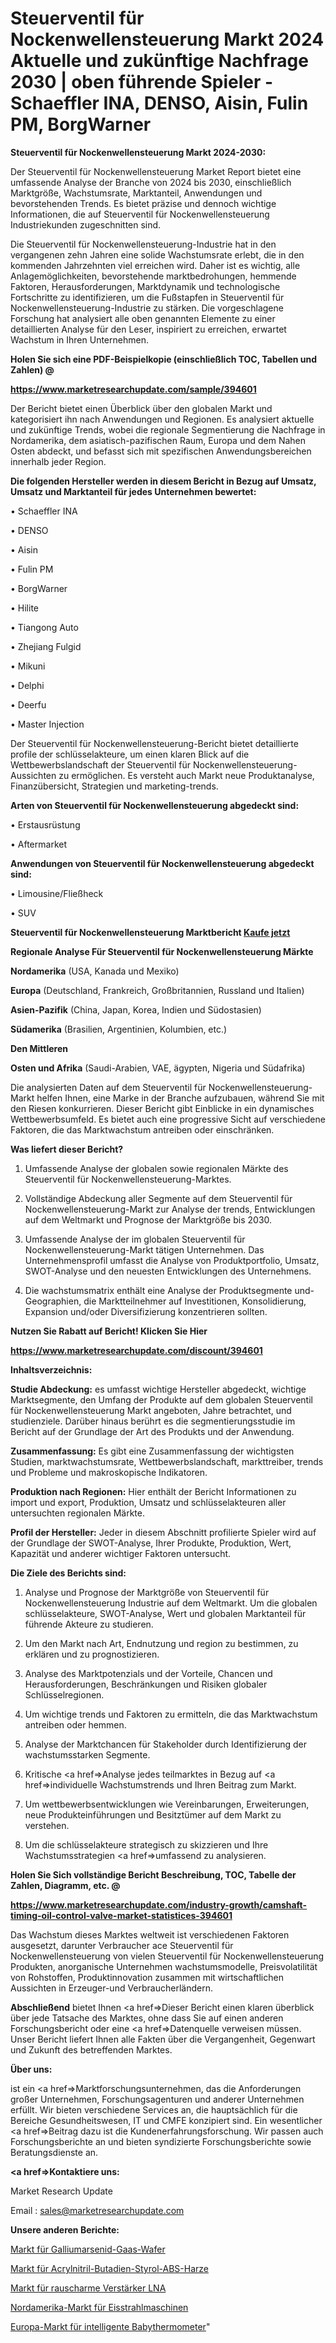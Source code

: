 # Steuerventil für Nockenwellensteuerung Markt 2024 Aktuelle und zukünftige Nachfrage 2030 | oben führende Spieler - Schaeffler INA, DENSO, Aisin, Fulin PM, BorgWarner

<strong>Steuerventil für Nockenwellensteuerung Markt 2024-2030:</strong>

Der Steuerventil für Nockenwellensteuerung Market Report bietet eine umfassende Analyse der Branche von 2024 bis 2030, einschließlich Marktgröße, Wachstumsrate, Marktanteil, Anwendungen und bevorstehenden Trends. Es bietet präzise und dennoch wichtige Informationen, die auf Steuerventil für Nockenwellensteuerung Industriekunden zugeschnitten sind.

Die Steuerventil für Nockenwellensteuerung-Industrie hat in den vergangenen zehn Jahren eine solide Wachstumsrate erlebt, die in den kommenden Jahrzehnten viel erreichen wird. Daher ist es wichtig, alle Anlagemöglichkeiten, bevorstehende marktbedrohungen, hemmende Faktoren, Herausforderungen, Marktdynamik und technologische Fortschritte zu identifizieren, um die Fußstapfen in Steuerventil für Nockenwellensteuerung-Industrie zu stärken. Die vorgeschlagene Forschung hat analysiert alle oben genannten Elemente zu einer detaillierten Analyse für den Leser, inspiriert zu erreichen, erwartet Wachstum in Ihren Unternehmen.



<strong>Holen Sie sich eine PDF-Beispielkopie (einschließlich TOC, Tabellen und Zahlen) @
</strong>

<strong><a href=https://www.marketresearchupdate.com/sample/394601>

<strong>https://www.marketresearchupdate.com/sample/394601</u></font></a></strong></strong>

Der Bericht bietet einen Überblick über den globalen Markt und kategorisiert ihn nach Anwendungen und Regionen. Es analysiert aktuelle und zukünftige Trends, wobei die regionale Segmentierung die Nachfrage in Nordamerika, dem asiatisch-pazifischen Raum, Europa und dem Nahen Osten abdeckt, und befasst sich mit spezifischen Anwendungsbereichen innerhalb jeder Region.



<strong>Die folgenden Hersteller werden in diesem Bericht in Bezug auf Umsatz, Umsatz und Marktanteil für jedes Unternehmen bewertet:</strong>

• Schaeffler INA

• DENSO

• Aisin

• Fulin PM

• BorgWarner

• Hilite

• Tiangong Auto

• Zhejiang Fulgid

• Mikuni

• Delphi

• Deerfu

• Master Injection

Der Steuerventil für Nockenwellensteuerung-Bericht bietet detaillierte profile der schlüsselakteure, um einen klaren Blick auf die Wettbewerbslandschaft der Steuerventil für Nockenwellensteuerung-Aussichten zu ermöglichen. Es versteht auch Markt neue Produktanalyse, Finanzübersicht, Strategien und marketing-trends.



<strong>Arten von Steuerventil für Nockenwellensteuerung abgedeckt sind:</strong>

• Erstausrüstung

• Aftermarket



<strong>Anwendungen von Steuerventil für Nockenwellensteuerung abgedeckt sind:</strong>

• Limousine/Fließheck

• SUV



<strong>Steuerventil für Nockenwellensteuerung Marktbericht <a href=https://www.marketresearchupdate.com/buynow/394601>Kaufe jetzt</a></strong>



<strong>Regionale Analyse Für Steuerventil für Nockenwellensteuerung Märkte</strong>



<strong>Nordamerika</strong> (USA, Kanada und Mexiko)



<strong>Europa</strong> (Deutschland, Frankreich, Großbritannien, Russland und Italien)



<strong>Asien-Pazifik</strong> (China, Japan, Korea, Indien und Südostasien)



<strong>Südamerika</strong> (Brasilien, Argentinien, Kolumbien, etc.)



<strong>Den Mittleren</strong> 

<strong>Osten und Afrika</strong> (Saudi-Arabien, VAE, ägypten, Nigeria und Südafrika)

Die analysierten Daten auf dem Steuerventil für Nockenwellensteuerung-Markt helfen Ihnen, eine Marke in der Branche aufzubauen, während Sie mit den Riesen konkurrieren. Dieser Bericht gibt Einblicke in ein dynamisches Wettbewerbsumfeld. Es bietet auch eine progressive Sicht auf verschiedene Faktoren, die das Marktwachstum antreiben oder einschränken.



<strong>Was liefert dieser Bericht?</strong>

1. Umfassende Analyse der globalen sowie regionalen Märkte des Steuerventil für Nockenwellensteuerung-Marktes.

2. Vollständige Abdeckung aller Segmente auf dem Steuerventil für Nockenwellensteuerung-Markt zur Analyse der trends, Entwicklungen auf dem Weltmarkt und Prognose der Marktgröße bis 2030.

3. Umfassende Analyse der im globalen Steuerventil für Nockenwellensteuerung-Markt tätigen Unternehmen. Das Unternehmensprofil umfasst die Analyse von Produktportfolio, Umsatz, SWOT-Analyse und den neuesten Entwicklungen des Unternehmens.

4. Die wachstumsmatrix enthält eine Analyse der Produktsegmente und-Geographien, die Marktteilnehmer auf Investitionen, Konsolidierung, Expansion und/oder Diversifizierung konzentrieren sollten.



<strong>Nutzen Sie Rabatt auf Bericht! Klicken Sie Hier
</strong>

<strong><a href=https://www.marketresearchupdate.com/discount/394601>https://www.marketresearchupdate.com/discount/394601</b></u></font></strong></a>



<strong>Inhaltsverzeichnis:</strong>



<strong>Studie Abdeckung:</strong> es umfasst wichtige Hersteller abgedeckt, wichtige Marktsegmente, den Umfang der Produkte auf dem globalen Steuerventil für Nockenwellensteuerung Markt angeboten, Jahre betrachtet, und studienziele. Darüber hinaus berührt es die segmentierungsstudie im Bericht auf der Grundlage der Art des Produkts und der Anwendung.



<strong>Zusammenfassung:</strong> Es gibt eine Zusammenfassung der wichtigsten Studien, marktwachstumsrate, Wettbewerbslandschaft, markttreiber, trends und Probleme und makroskopische Indikatoren.



<strong>Produktion nach Regionen:</strong> Hier enthält der Bericht Informationen zu import und export, Produktion, Umsatz und schlüsselakteuren aller untersuchten regionalen Märkte.



<strong>Profil der Hersteller:</strong> Jeder in diesem Abschnitt profilierte Spieler wird auf der Grundlage der SWOT-Analyse, Ihrer Produkte, Produktion, Wert, Kapazität und anderer wichtiger Faktoren untersucht.



<strong>Die Ziele des Berichts sind:</strong>

1) Analyse und Prognose der Marktgröße von Steuerventil für Nockenwellensteuerung Industrie auf dem Weltmarkt.
Um die globalen schlüsselakteure, SWOT-Analyse, Wert und globalen Marktanteil für führende Akteure zu studieren.

2) Um den Markt nach Art, Endnutzung und region zu bestimmen, zu erklären und zu prognostizieren.

3) Analyse des Marktpotenzials und der Vorteile, Chancen und Herausforderungen, Beschränkungen und Risiken globaler Schlüsselregionen.

4) Um wichtige trends und Faktoren zu ermitteln, die das Marktwachstum antreiben oder hemmen.

5) Analyse der Marktchancen für Stakeholder durch Identifizierung der wachstumsstarken Segmente.

6) Kritische <a href=>Analyse</a> jedes teilmarktes in Bezug auf <a href=>individuelle</a> Wachstumstrends und Ihren Beitrag zum Markt.

7) Um wettbewerbsentwicklungen wie Vereinbarungen, Erweiterungen, neue Produkteinführungen und Besitztümer auf dem Markt zu verstehen.

8) Um die schlüsselakteure strategisch zu skizzieren und Ihre Wachstumsstrategien <a href=>umfassend</a> zu analysieren.



<strong>Holen Sie Sich vollständige Bericht Beschreibung, TOC, Tabelle der Zahlen, Diagramm, etc. @ </strong>

<strong><a href=https://www.marketresearchupdate.com/industry-growth/camshaft-timing-oil-control-valve-market-statistices-394601>https://www.marketresearchupdate.com/industry-growth/camshaft-timing-oil-control-valve-market-statistices-394601</a></font></strong>

Das Wachstum dieses Marktes weltweit ist verschiedenen Faktoren ausgesetzt, darunter Verbraucher ace Steuerventil für Nockenwellensteuerung von vielen Steuerventil für Nockenwellensteuerung Produkten, anorganische Unternehmen wachstumsmodelle, Preisvolatilität von Rohstoffen, Produktinnovation zusammen mit wirtschaftlichen Aussichten in Erzeuger-und Verbraucherländern.



<strong>Abschließend</strong> bietet Ihnen <a href=>Dieser</a> Bericht einen klaren überblick über jede Tatsache des Marktes, ohne dass Sie auf einen anderen Forschungsbericht oder eine <a href=>Datenquelle</a> verweisen müssen. Unser Bericht liefert Ihnen alle Fakten über die Vergangenheit, Gegenwart und Zukunft des betreffenden Marktes.



<strong>Über uns:</strong>

 ist ein <a href=>Marktfors</a>chungsunternehmen, das die Anforderungen großer Unternehmen, Forschungsagenturen und anderer Unternehmen erfüllt. Wir bieten verschiedene Services an, die hauptsächlich für die Bereiche Gesundheitswesen, IT und CMFE konzipiert sind. Ein wesentlicher <a href=>Beitrag</a> dazu ist die Kundenerfahrungsforschung. Wir passen auch Forschungsberichte an und bieten syndizierte Forschungsberichte sowie Beratungsdienste an.



<strong><a href=>Kontaktiere uns:</a></strong>

Market Research Update

Email : sales@marketresearchupdate.com



<strong>Unsere anderen Berichte:</strong>

<a href=https://www.linkedin.com/pulse/gallium-arsenide-gaas-wafer-market-has-huge>Markt für Galliumarsenid-Gaas-Wafer</a>

<a href=https://www.linkedin.com/pulse/acrylonitrile-butadiene-styrene-abs-resin-market-trends>Markt für Acrylnitril-Butadien-Styrol-ABS-Harze</a>

<a href=https://www.linkedin.com/pulse/low-noise-amplifier-lna-market-2023-analysis-growth-drivers>Markt für rauscharme Verstärker LNA</a>

<a href=https://www.linkedin.com/pulse/north-america-ice-blasting-machines-market-size>Nordamerika-Markt für Eisstrahlmaschinen</a>

<a href=https://www.linkedin.com/pulse/europe-smart-baby-thermometers-market-2023-manufacturers>Europa-Markt für intelligente Babythermometer</a>"

